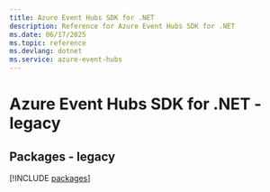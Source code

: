 ```yaml
---
title: Azure Event Hubs SDK for .NET
description: Reference for Azure Event Hubs SDK for .NET
ms.date: 06/17/2025
ms.topic: reference
ms.devlang: dotnet
ms.service: azure-event-hubs
---
```

# Azure Event Hubs SDK for .NET - legacy
## Packages - legacy
[!INCLUDE [packages](event-hubs-index.md)]